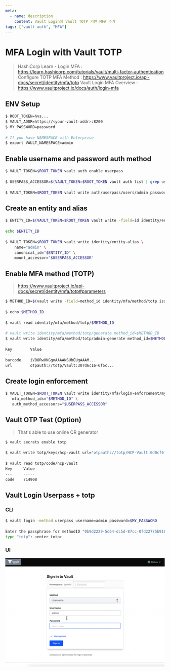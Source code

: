 ```yaml
---
meta:
  - name: description
    content: Vault Login에 Vault TOTP 기반 MFA 추가
tags: ["vault auth", "MFA"]
---
```


# MFA Login with Vault TOTP

> HashiCorp Learn - Login MFA : <https://learn.hashicorp.com/tutorials/vault/multi-factor-authentication>  
> Configure TOTP MFA Method : <https://www.vaultproject.io/api-docs/secret/identity/mfa/totp>
> Vault Login MFA Overview : <https://www.vaultproject.io/docs/auth/login-mfa>

## ENV Setup

```bash
$ ROOT_TOKEN=hvs...
$ VAULT_ADDR=https://<your-vault-addr>:8200
$ MY_PASSWORD=password

# If you have NAMESPACE with Enterprise
$ export VAULT_NAMESPACE=admin
```

## Enable username and password auth method

```bash
$ VAULT_TOKEN=$ROOT_TOKEN vault auth enable userpass

$ USERPASS_ACCESSOR=$(VAULT_TOKEN=$ROOT_TOKEN vault auth list | grep userpass | awk '{print $3}')

$ VAULT_TOKEN=$ROOT_TOKEN vault write auth/userpass/users/admin password=$MY_PASSWORD
```

## Create an entity and alias

```bash
$ ENTITY_ID=$(VAULT_TOKEN=$ROOT_TOKEN vault write -field=id identity/entity name="admin")

echo $ENTITY_ID

$ VAULT_TOKEN=$ROOT_TOKEN vault write identity/entity-alias \
    name="admin" \
    canonical_id="$ENTITY_ID" \
    mount_accessor="$USERPASS_ACCESSOR"
```

## Enable MFA method (TOTP)

> https://www.vaultproject.io/api-docs/secret/identity/mfa/totp#parameters

``` bash
$ METHOD_ID=$(vault write -field=method_id identity/mfa/method/totp issuer=HCP-Vault period=30 key_size=30 qr_size=200 algorithm=SHA256 digits=6 name=admin)

$ echo $METHOD_ID

$ vault read identity/mfa/method/totp/$METHOD_ID

# vault write identity/mfa/method/totp/generate method_id=$METHOD_ID
$ vault write identity/mfa/method/totp/admin-generate method_id=$METHOD_ID entity_id=$ENTITY_ID

Key        Value
---        -----
barcode    iVBORw0KGgoAAAANSUhEUgAAAM...
url        otpauth://totp/Vault:307d6c16-6f5c...
```

## Create login enforcement

```bash
$ VAULT_TOKEN=$ROOT_TOKEN vault write identity/mfa/login-enforcement/mylogin \
   mfa_method_ids="$METHOD_ID" \
   auth_method_accessors="$USERPASS_ACCESSOR"
```

## Vault OTP Test (Option)

> That's able to use online QR generator

```bash
$ vault secrets enable totp

$ vault write totp/keys/hcp-vault url="otpauth://totp/HCP-Vault:0d0cf6f5-62e6-6914-5070-47e997e2aa..."

$ vault read totp/code/hcp-vault
Key     Value
---     -----
code    714908
```

## Vault Login Userpass + totp

### CLI

```bash
$ vault login -method userpass username=admin password=$MY_PASSWORD

Enter the passphrase for methodID "0b9d2229-5d64-dc5d-87cc-0fd22775b918" of
type "totp": <enter_totp>
```

### UI

![](./images/vault-login-mfa-totp.gif)




